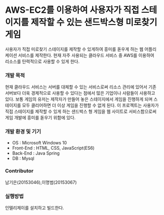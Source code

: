 # AWS-EC2를 이용하여 사용자가 직접 스테이지를 제작할 수 있는 샌드박스형 미로찾기 게임
사용자가 직접 미로찾기 스테이지를 제작할 수 있게하여 흥미를 돋우게 하는 웹 어플리케이션 서비스를 제작한다. 현재 자주 사용되는 클라우드 서비스 중 AWS를 이용하여 리소스를 탄력적으로 사용할 수 있게 한다.
### 개발 목적
현재 클라우드 서비스는 서버를 대체할 수 있는 서비스로써 리소스 관리에 있어서 기존 서버보다 더욱 경제적으로 사용할 수 있다는 점에서 많은 기업이나 사람들이 사용하고 있다. 보통 게임의 유저는 제작자가 만들어 놓은 스테이지에서 게임을 진행하게 되며 스테이지를 모두 클리어하면 더 이상 게임을 진행할 수 없게 된다. 이 프로젝트는 사용자가 직접 스테이지를 제작할 수 있게 하는 샌드박스 형 게임을 웹 사이트로 서비스함으로써 게임 개발에 흥미를 돋우기 위함에 있다.
### 개발 환경 및 기기
* OS : Microsoft Windows 10
* Front-End : HTML, CSS, JavaScript(ES6)
* Back-End : Java Spring
* DB : Mysql

### Contributor
남기은(20153046),이명범(20153067)
### 실행방법
인텔리제이를 설치하고 빌드한다.
